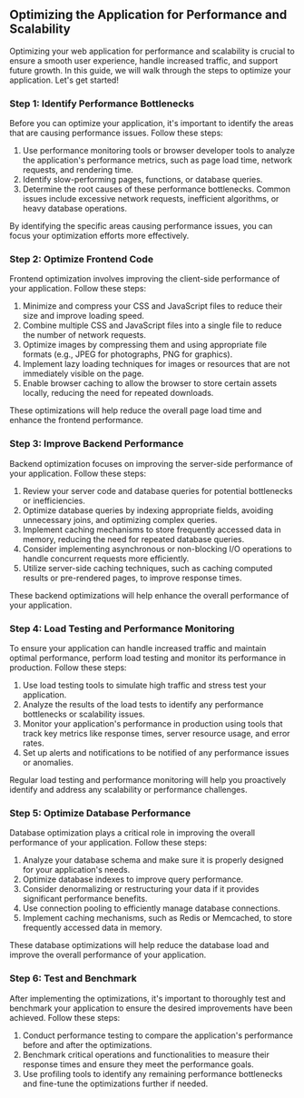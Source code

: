 ## Optimizing the Application for Performance and Scalability

Optimizing your web application for performance and scalability is crucial to ensure a smooth user experience, handle increased traffic, and support future growth. In this guide, we will walk through the steps to optimize your application. Let's get started!

### Step 1: Identify Performance Bottlenecks

Before you can optimize your application, it's important to identify the areas that are causing performance issues. Follow these steps:

1. Use performance monitoring tools or browser developer tools to analyze the application's performance metrics, such as page load time, network requests, and rendering time.
2. Identify slow-performing pages, functions, or database queries.
3. Determine the root causes of these performance bottlenecks. Common issues include excessive network requests, inefficient algorithms, or heavy database operations.

By identifying the specific areas causing performance issues, you can focus your optimization efforts more effectively.

### Step 2: Optimize Frontend Code

Frontend optimization involves improving the client-side performance of your application. Follow these steps:

1. Minimize and compress your CSS and JavaScript files to reduce their size and improve loading speed.
2. Combine multiple CSS and JavaScript files into a single file to reduce the number of network requests.
3. Optimize images by compressing them and using appropriate file formats (e.g., JPEG for photographs, PNG for graphics).
4. Implement lazy loading techniques for images or resources that are not immediately visible on the page.
5. Enable browser caching to allow the browser to store certain assets locally, reducing the need for repeated downloads.

These optimizations will help reduce the overall page load time and enhance the frontend performance.

### Step 3: Improve Backend Performance

Backend optimization focuses on improving the server-side performance of your application. Follow these steps:

1. Review your server code and database queries for potential bottlenecks or inefficiencies.
2. Optimize database queries by indexing appropriate fields, avoiding unnecessary joins, and optimizing complex queries.
3. Implement caching mechanisms to store frequently accessed data in memory, reducing the need for repeated database queries.
4. Consider implementing asynchronous or non-blocking I/O operations to handle concurrent requests more efficiently.
5. Utilize server-side caching techniques, such as caching computed results or pre-rendered pages, to improve response times.

These backend optimizations will help enhance the overall performance of your application.

### Step 4: Load Testing and Performance Monitoring

To ensure your application can handle increased traffic and maintain optimal performance, perform load testing and monitor its performance in production. Follow these steps:

1. Use load testing tools to simulate high traffic and stress test your application.
2. Analyze the results of the load tests to identify any performance bottlenecks or scalability issues.
3. Monitor your application's performance in production using tools that track key metrics like response times, server resource usage, and error rates.
4. Set up alerts and notifications to be notified of any performance issues or anomalies.

Regular load testing and performance monitoring will help you proactively identify and address any scalability or performance challenges.

### Step 5: Optimize Database Performance

Database optimization plays a critical role in improving the overall performance of your application. Follow these steps:

1. Analyze your database schema and make sure it is properly designed for your application's needs.
2. Optimize database indexes to improve query performance.
3. Consider denormalizing or restructuring your data if it provides significant performance benefits.
4. Use connection pooling to efficiently manage database connections.
5. Implement caching mechanisms, such as Redis or Memcached, to store frequently accessed data in memory.

These database optimizations will help reduce the database load and improve the overall performance of your application.

### Step 6: Test and Benchmark

After implementing the optimizations, it's important to thoroughly test and benchmark your application to ensure the desired improvements have been achieved. Follow these steps:

1. Conduct performance testing to compare the application's performance before and after the optimizations.
2. Benchmark critical operations and functionalities to measure their response times and ensure they meet the performance goals.
3. Use profiling tools to identify any remaining performance bottlenecks and fine-tune the optimizations further if needed.

